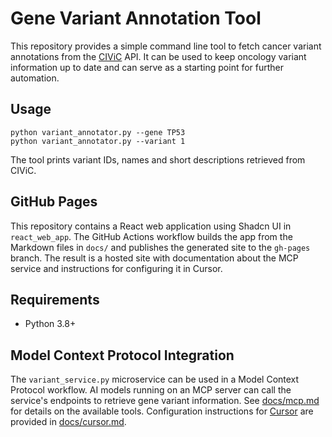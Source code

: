 # Gene Variant Annotation Tool

This repository provides a simple command line tool to fetch cancer variant annotations from the [CIViC](https://civicdb.org/) API.
It can be used to keep oncology variant information up to date and can serve as a starting point for further automation.

## Usage

```
python variant_annotator.py --gene TP53
python variant_annotator.py --variant 1
```

The tool prints variant IDs, names and short descriptions retrieved from CIViC.

## GitHub Pages

This repository contains a React web application using Shadcn UI in `react_web_app`.
The GitHub Actions workflow builds the app from the Markdown files in `docs/` and
publishes the generated site to the `gh-pages` branch. The result is a hosted
site with documentation about the MCP service and instructions for configuring
it in Cursor.

## Requirements

- Python 3.8+

## Model Context Protocol Integration

The `variant_service.py` microservice can be used in a Model Context Protocol
workflow. AI models running on an MCP server can call the service's endpoints to
retrieve gene variant information. See [docs/mcp.md](docs/mcp.md) for details on
the available tools. Configuration instructions for [Cursor](https://github.com/getcursor/cursor) are provided in [docs/cursor.md](docs/cursor.md).

